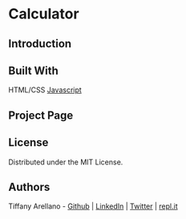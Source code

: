 # Calculator

## Introduction

## Built With
HTML/CSS
[Javascript](https://developer.mozilla.org/en-US/docs/Web/JavaScript)

## Project Page

## License
Distributed under the MIT License. 
<!-- See [LICENSE](https://github.com/yirano/mv-10-ruby-enumerables/blob/enum/LICENSE) for more information. -->

## Authors
Tiffany Arellano - [Github](https://github.com/yirano) | [LinkedIn](https://www.linkedin.com/in/yt-arellano/) | [Twitter](https://twitter.com/yiirano) | [repl.it](https://repl.it/@yirano)
